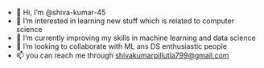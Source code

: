 - 👋 Hi, I’m @shiva-kumar-45
- 👀 I’m interested in learning new stuff which is related to computer science
- 🌱 I’m currently improving my skills in machine learning and data science 
- 💞️ I’m looking to collaborate with ML ans DS enthusiastic people
- 📫 you can reach me through shivakumarpillutla799@gmail.com

<!---
shiva-kumar-45/shiva-kumar-45 is a ✨ special ✨ repository because its `README.md` (this file) appears on your GitHub profile.
You can click the Preview link to take a look at your changes.
--->
